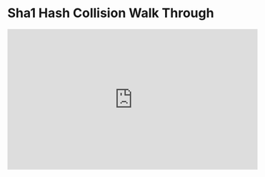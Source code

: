 # Sha1 Hash Collision Walk Through

<iframe width="560" height="315" src="https://www.youtube.com/embed/WQkUrSD2Pt4?rel=0" frameborder="0" allow="accelerometer; autoplay; encrypted-media; gyroscope; picture-in-picture" allowfullscreen></iframe>
